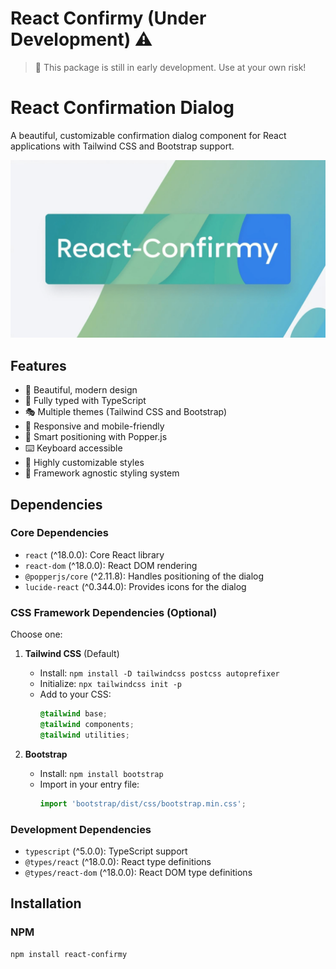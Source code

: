 # React Confirmy (Under Development) ⚠️
> 🚧 This package is still in early development. Use at your own risk!

# React Confirmation Dialog

A beautiful, customizable confirmation dialog component for React applications with Tailwind CSS and Bootstrap support.

![Confirmation Dialog Preview](https://raw.githubusercontent.com/fariz-plugins/react-confirmy/refs/heads/main/banner.png)

## Features

- 🎨 Beautiful, modern design
- 🎯 Fully typed with TypeScript
- 🎭 Multiple themes (Tailwind CSS and Bootstrap)
- 📱 Responsive and mobile-friendly
- 🎪 Smart positioning with Popper.js
- ⌨️ Keyboard accessible
- 🎨 Highly customizable styles
- 🔧 Framework agnostic styling system

## Dependencies

### Core Dependencies
- `react` (^18.0.0): Core React library
- `react-dom` (^18.0.0): React DOM rendering
- `@popperjs/core` (^2.11.8): Handles positioning of the dialog
- `lucide-react` (^0.344.0): Provides icons for the dialog

### CSS Framework Dependencies (Optional)
Choose one:
1. **Tailwind CSS** (Default)
   - Install: `npm install -D tailwindcss postcss autoprefixer`
   - Initialize: `npx tailwindcss init -p`
   - Add to your CSS:
     ```css
     @tailwind base;
     @tailwind components;
     @tailwind utilities;
     ```

2. **Bootstrap**
   - Install: `npm install bootstrap`
   - Import in your entry file:
     ```javascript
     import 'bootstrap/dist/css/bootstrap.min.css';
     ```

### Development Dependencies
- `typescript` (^5.0.0): TypeScript support
- `@types/react` (^18.0.0): React type definitions
- `@types/react-dom` (^18.0.0): React DOM type definitions

## Installation

### NPM
```bash
npm install react-confirmy
```
